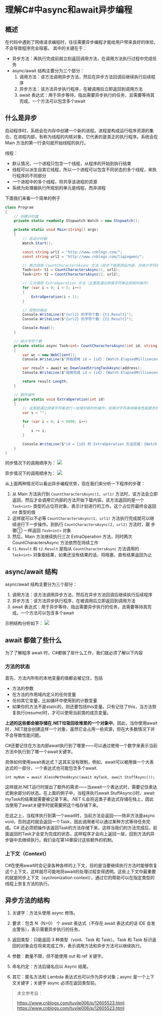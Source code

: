 # 理解C#中async和await异步编程


## 概述

在代码中遇到了网络请求编程时，往往需要异步编程才能给用户带来良好的体验，不会导致程序完全阻塞。
其中的关键在于：
- 异步方法：再执行完成前就立刻返回调用方法，在调用方法执行过程中完成任务
- async/await 结构主要分为三个部分：
  1. 调用方法：该方法调用异步方法，然后在异步方法回调后继续执行后续程序
  2. 异步方法：该方法异步执行程序，在被调用后立即返回到调用方法
  3. await 表达式：用于异步等待，指出需要异步执行的任务，且需要等待其完成。一个方法可以包含多个await

## 什么是异步

启动程序时，系统会在内存中创建一个新的进程。进程是构成运行程序资源的集合。在进程内部，有称为线程的内核对象，它代表的是真正的执行程序。系统会在 Main 方法的第一行语句就开始线程的执行。

线程：
- 默认情况，一个进程只包含一个线程，从程序的开始到执行结束
- 线程可以派生自其它线程，所以一个进程可以包含不同状态的多个线程，来执行程序的不同部分
- 一个进程中的多个线程，将共享该进程的资源
- 系统为处理器执行所规划的单元是线程，而非进程

下面我们来看一个简单的例子
```C#
class Program
{
    // 创建计时器
    private static readonly Stopwatch Watch = new Stopwatch();

    private static void Main(string[] args)
    {
        // 启动计时器
        Watch.Start();

        const string url1 = "http://www.cnblogs.com/";
        const string url2 = "http://www.cnblogs.com/liqingwen/";

        // 两次调用 CountCharactersAsync 方法（异步下载某网站内容，并统计字符的个数）
        Task<int> t1 = CountCharactersAsync(1, url1);
        Task<int> t2 = CountCharactersAsync(2, url2);

        // 三次调用 ExtraOperation 方法（主要是通过拼接字符串达到耗时操作）
        for (var i = 0; i < 3; i++)
        {
            ExtraOperation(i + 1);
        }

        // 控制台输出
        Console.WriteLine($"{url1} 的字符个数：{t1.Result}");
        Console.WriteLine($"{url2} 的字符个数：{t2.Result}");

        Console.Read();
    }

    // 统计字符个数
    private static async Task<int> CountCharactersAsync(int id, string address)
    {
        var wc = new WebClient();
        Console.WriteLine($"开始调用 id = {id}：{Watch.ElapsedMilliseconds} ms");

        var result = await wc.DownloadStringTaskAsync(address);
        Console.WriteLine($"调用完成 id = {id}：{Watch.ElapsedMilliseconds} ms");

        return result.Length;
    }

    // 额外操作
    private static void ExtraOperation(int id)
    {
        // 这里是通过拼接字符串进行一些相对耗时的操作，如果对字符串拼接有性能要求的话应该使用 StringBuilder
        var s = "";

        for (var i = 0; i < 6000; i++)
        {
            s += i;
        }

        Console.WriteLine($"id = {id} 的 ExtraOperation 方法完成：{Watch.ElapsedMilliseconds} ms");
    }
}
```

同步情况下的调用顺序为：
![](https://cdn.jsdelivr.net/gh/LesanOuO/images@master/img/async和await_正常调用时序图.PNG)

异步情况下的调用顺序为：
![](https://cdn.jsdelivr.net/gh/LesanOuO/images@master/img/async和await_异步调用时序图.PNG)

从上面两种情况可以看出异步编程优势，现在我们来分析一下程序的步骤：

1. 从 Main 方法执行到 `CountCharactersAsync(1, url1)` 方法时，该方法会立即返回，然后才会调用它内部的方法开始下载内容。该方法返回的是一个 `Task<int>` 类型的占位符对象，表示计划进行的工作。这个占位符最终会返回 int 类型的值
2. 这样就可以不必等 `CountCharactersAsync(1, url1)` 方法执行完成就可以继续进行下一步操作。到执行 `CountCharactersAsync(2, url2)`  方法时，跟 步骤① 一样返回 `Task<int>` 对象
3. 然后，Main 方法继续执行三次 ExtraOperation 方法，同时两次 CountCharactersAsync 方法依然在持续工作
4. `t1.Result` 和 `t2.Result` 是指从 `CountCharactersAsync` 方法调用的 `Task<int>` 对象取结果，如果还没有结果的话，将阻塞，直有结果返回为止

## async/await 结构
async/await 结构主要分为三个部分：
  1. 调用方法：该方法调用异步方法，然后在异步方法回调后继续执行后续程序
  2. 异步方法：该方法异步执行程序，在被调用后立即返回到调用方法
  3. await 表达式：用于异步等待，指出需要异步执行的任务，且需要等待其完成。一个方法可以包含多个await

示例结构分析如下：
![](https://cdn.jsdelivr.net/gh/LesanOuO/images@master/img/async和await_结构.PNG)

## await 都做了些什么
为了了解程序 await 时，C#都做了些什么工作，我们就必须了解以下内容

### 方法的状态
首先，方法内所有的本地变量的值都会被记住，包括

- 方法的参数
- 在方法的作用域内定义的任何变量
- 任何其它变量，比如循环中使用到的计数变量
- 如果你的方法不是static的，则还要包括this变量。只有记住了this，当方法恢复执行(resume)时，才可以使用当前类的成员变量。

**上述的这些都会被存储在.NET垃圾回收堆里的一个对象中**。因此，当你使用await时，.NET就会创建这样一个对象，虽然它会占用一些资源，但在大多数情况下并不会导致性能问题。

C#还要记住在方法内部await执行到了哪里——可以通过使用一个数字来表示当前方法中执行到了哪一个await关键字。

具体如何使用await表达式？这其实没有限制，例如，await可以被用做一个大表达式的一部分，一个表达式也可能包含多个await.

`int myNum = await AlexsMethodAsync(await myTask, await StuffAsync());`

这样就对.NET运行时提出了额外的需求——当await一个表达式时，需要记住表达式剩余部分的状态。在上面的例子中，当程序执行await StuffAsync()时，await myTask的结果就需要被记录下来。.NET IL会将这类子表达式存储在栈上，因此当使用了await关键字时就需要把这个栈存储下来。

在这之上，当程序执行到第一个await时，当前方法会返回——除非方法是async void，否则这时就会返回一个Task，因此调用者可以通过某种方式等待任务完成。C# 还必须把操作该返回Task的方法存储下来，这样当我们的方法完成后，前面返回的Task才会变为完成的状态，这样程序才会向上返回一层，回到方法的异步链中去继续执行。我们会在第14章探讨这些额外的机制。

### 上下文（Context）
C#在使用await时会记录各种各样的上下文，目的是当要继续执行方法时能够恢复这个上下文，这样就尽可能地将await的处理过程变得透明。这些上下文中最重要的就是同步上下文（sychronization context），通过它的帮助可以在指定类型的线程上恢复方法的执行。

## 异步方法的结构

1. 关键字：方法头使用 async 修饰。

2. 要求：包含 N（N>0） 个 await 表达式（不存在 await 表达式的话 IDE 会发出警告），表示需要异步执行的任务。

3. 返回类型：只能返回 3 种类型（void、Task 和 Task<T>）。Task 和 Task<T> 标识返回的对象会在将来完成工作，表示调用方法和异步方法可以继续执行。

4. 参数：数量不限，但不能使用 out 和 ref 关键字。

5. 命名约定：方法后缀名应以 Async 结尾。

6. 其它：匿名方法和 Lambda 表达式也可以作为异步对象；async 是一个上下文关键字；关键字 async 必须在返回类型前。

> 本文参考自：
> 
> https://www.cnblogs.com/tuyile006/p/12605523.html
> https://www.cnblogs.com/tuyile006/p/12605523.html
